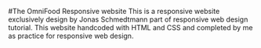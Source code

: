 #The OmniFood Responsive website
This is a responsive website exclusively design by Jonas Schmedtmann part of responsive web design tutorial. This website handcoded with HTML and CSS and completed by me as practice for responsive web design.
